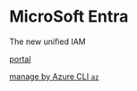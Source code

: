 # MicroSoft Entra
The new unified IAM 

[portal](https://entra.microsoft.com/)

[manage by Azure CLI `az`](https://github.com/davidkhala/azure-utils/blob/main/cli/entra.sh)
